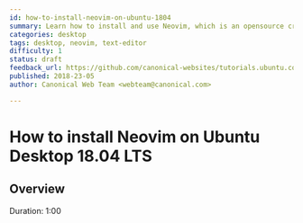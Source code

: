 ```yaml
---
id: how-to-install-neovim-on-ubuntu-1804
summary: Learn how to install and use Neovim, which is an opensource cross platform text editor, on Ubuntu Desktop 18.04 LTS.
categories: desktop
tags: desktop, neovim, text-editor
difficulty: 1
status: draft
feedback_url: https://github.com/canonical-websites/tutorials.ubuntu.com/issues
published: 2018-23-05
author: Canonical Web Team <webteam@canonical.com>

---
```


# How to install Neovim on Ubuntu Desktop 18.04 LTS

## Overview
Duration: 1:00

